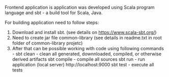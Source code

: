 Frontend application is application was developed using Scala program language and sbt - a build tool for Scala, Java.

For building application need to follow steps:

1. Download and install sbt. (see details on https://www.scala-sbt.org/)
2. Need to create jar file common-library (see details in readme.txt in root folder of common-library projetc)
3. After that can be possible working with code using following commands -
    sbt clean     - clean all generated, downnloaded, compiled, or otherwise derived artifacts 
    sbt compile   - compile all sources
    sbt run       - run application (local server) 
                    http://localhost:9000
    sbt test      - execute all tests
